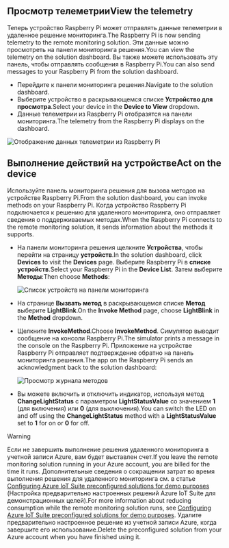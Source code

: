 ## <a name="view-the-telemetry"></a><span data-ttu-id="c98a5-101">Просмотр телеметрии</span><span class="sxs-lookup"><span data-stu-id="c98a5-101">View the telemetry</span></span>

<span data-ttu-id="c98a5-102">Теперь устройство Raspberry Pi может отправлять данные телеметрии в удаленное решение мониторинга.</span><span class="sxs-lookup"><span data-stu-id="c98a5-102">The Raspberry Pi is now sending telemetry to the remote monitoring solution.</span></span> <span data-ttu-id="c98a5-103">Эти данные можно просмотреть на панели мониторинга решения.</span><span class="sxs-lookup"><span data-stu-id="c98a5-103">You can view the telemetry on the solution dashboard.</span></span> <span data-ttu-id="c98a5-104">Вы также можете использовать эту панель, чтобы отправлять сообщения в Raspberry Pi.</span><span class="sxs-lookup"><span data-stu-id="c98a5-104">You can also send messages to your Raspberry Pi from the solution dashboard.</span></span>

- <span data-ttu-id="c98a5-105">Перейдите к панели мониторинга решения.</span><span class="sxs-lookup"><span data-stu-id="c98a5-105">Navigate to the solution dashboard.</span></span>
- <span data-ttu-id="c98a5-106">Выберите устройство в раскрывающемся списке **Устройство для просмотра**.</span><span class="sxs-lookup"><span data-stu-id="c98a5-106">Select your device in the **Device to View** dropdown.</span></span>
- <span data-ttu-id="c98a5-107">Данные телеметрии из Raspberry Pi отобразятся на панели мониторинга.</span><span class="sxs-lookup"><span data-stu-id="c98a5-107">The telemetry from the Raspberry Pi displays on the dashboard.</span></span>

![Отображение данных телеметрии из Raspberry Pi][img-telemetry-display]

## <a name="act-on-the-device"></a><span data-ttu-id="c98a5-109">Выполнение действий на устройстве</span><span class="sxs-lookup"><span data-stu-id="c98a5-109">Act on the device</span></span>

<span data-ttu-id="c98a5-110">Используйте панель мониторинга решения для вызова методов на устройстве Raspberry Pi.</span><span class="sxs-lookup"><span data-stu-id="c98a5-110">From the solution dashboard, you can invoke methods on your Raspberry Pi.</span></span> <span data-ttu-id="c98a5-111">Когда устройство Raspberry Pi подключается к решению для удаленного мониторинга, оно отправляет сведения о поддерживаемых методах.</span><span class="sxs-lookup"><span data-stu-id="c98a5-111">When the Raspberry Pi connects to the remote monitoring solution, it sends information about the methods it supports.</span></span>

- <span data-ttu-id="c98a5-112">На панели мониторинга решения щелкните **Устройства**, чтобы перейти на страницу **устройств**.</span><span class="sxs-lookup"><span data-stu-id="c98a5-112">In the solution dashboard, click **Devices** to visit the **Devices** page.</span></span> <span data-ttu-id="c98a5-113">Выберите Raspberry Pi в **списке устройств**.</span><span class="sxs-lookup"><span data-stu-id="c98a5-113">Select your Raspberry Pi in the **Device List**.</span></span> <span data-ttu-id="c98a5-114">Затем выберите **Методы**:</span><span class="sxs-lookup"><span data-stu-id="c98a5-114">Then choose **Methods**:</span></span>

    ![Список устройств на панели мониторинга][img-list-devices]

- <span data-ttu-id="c98a5-116">На странице **Вызвать метод** в раскрывающемся списке **Метод** выберите **LightBlink**.</span><span class="sxs-lookup"><span data-stu-id="c98a5-116">On the **Invoke Method** page, choose **LightBlink** in the **Method** dropdown.</span></span>

- <span data-ttu-id="c98a5-117">Щелкните **InvokeMethod**.</span><span class="sxs-lookup"><span data-stu-id="c98a5-117">Choose **InvokeMethod**.</span></span> <span data-ttu-id="c98a5-118">Симулятор выводит сообщение на консоли Raspberry Pi.</span><span class="sxs-lookup"><span data-stu-id="c98a5-118">The simulator prints a message in the console on the Raspberry Pi.</span></span> <span data-ttu-id="c98a5-119">Приложение на устройстве Raspberry Pi отправляет подтверждение обратно на панель мониторинга решения.</span><span class="sxs-lookup"><span data-stu-id="c98a5-119">The app on the Raspberry Pi sends an acknowledgment back to the solution dashboard:</span></span>

    ![Просмотр журнала методов][img-method-history]

- <span data-ttu-id="c98a5-121">Вы можете включить и отключить индикатор, используя метод **ChangeLightStatus** с параметром **LightStatusValue** со значением **1** (для включения) или **0** (для выключения).</span><span class="sxs-lookup"><span data-stu-id="c98a5-121">You can switch the LED on and off using the **ChangeLightStatus** method with a **LightStatusValue** set to **1** for on or **0** for off.</span></span>

> [!WARNING]
> <span data-ttu-id="c98a5-122">Если не завершить выполнение решения удаленного мониторинга в учетной записи Azure, вам будет выставлен счет.</span><span class="sxs-lookup"><span data-stu-id="c98a5-122">If you leave the remote monitoring solution running in your Azure account, you are billed for the time it runs.</span></span> <span data-ttu-id="c98a5-123">Дополнительные сведения о сокращении затрат во время выполнения решения для удаленного мониторинга см. в статье [Configuring Azure IoT Suite preconfigured solutions for demo purposes][lnk-demo-config] (Настройка предварительно настроенных решений Azure IoT Suite для демонстрационных целей).</span><span class="sxs-lookup"><span data-stu-id="c98a5-123">For more information about reducing consumption while the remote monitoring solution runs, see [Configuring Azure IoT Suite preconfigured solutions for demo purposes][lnk-demo-config].</span></span> <span data-ttu-id="c98a5-124">Удалите предварительно настроенное решение из учетной записи Azure, когда завершите его использование.</span><span class="sxs-lookup"><span data-stu-id="c98a5-124">Delete the preconfigured solution from your Azure account when you have finished using it.</span></span>


[img-telemetry-display]: media/iot-suite-raspberry-pi-kit-view-telemetry-simulator/telemetry.png
[img-list-devices]: media/iot-suite-raspberry-pi-kit-view-telemetry-simulator/listdevices.png
[img-method-history]: media/iot-suite-raspberry-pi-kit-view-telemetry-simulator/methodhistory.png

[lnk-demo-config]: https://github.com/Azure/azure-iot-remote-monitoring/blob/master/Docs/configure-preconfigured-demo.md